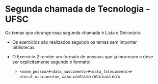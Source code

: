 # Segunda chamada de Tecnologia - UFSC

Os temas que abrange essa segunda chamada é Lista e Dicionário.

- Os exercícios são realizados segundo os temas sem importar bibliotecas.

- O Exercicio 2 recebe um formato de pessoas que já morreram e deve ser explicitamente segundo o formato:
   - `<nome_pessoa>#<data_nascimento>#<data_falecimento>#<local_nascimento>`, caso contrário retornará erro.
  
